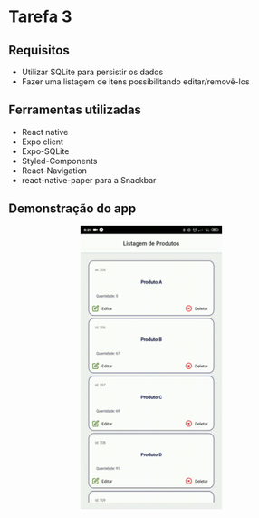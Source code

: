 # Tarefa 3

## Requisitos
 - Utilizar SQLite para persistir os dados
 - Fazer uma listagem de itens possibilitando editar/removê-los
 
## Ferramentas utilizadas
 - React native
 - Expo client
 - Expo-SQLite
 - Styled-Components
 - React-Navigation
 - react-native-paper para a Snackbar
 
## Demonstração do app

<p align="center">
  <img width="250" src="tarefa_3/.prints/demo.gif"/>
</p>

